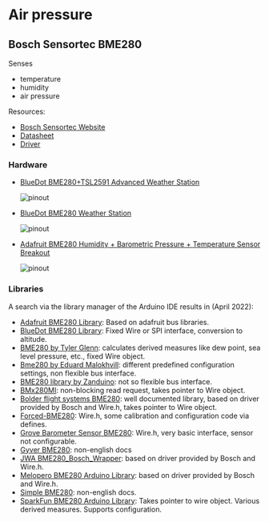 # Air pressure


## Bosch Sensortec BME280

Senses
- temperature
- humidity
- air pressure

Resources:
- [Bosch Sensortec Website](https://www.bosch-sensortec.com/products/environmental-sensors/humidity-sensors-bme280/)
- [Datasheet](https://www.bosch-sensortec.com/media/boschsensortec/downloads/datasheets/bst-bme280-ds002.pdf)
- [Driver](https://github.com/BoschSensortec/BME280_driver)


### Hardware

- [BlueDot BME280+TSL2591 Advanced Weather Station](https://www.bluedot.space/products/bme280-tsl2591/)

  ![pinout](https://image.jimcdn.com/app/cms/image/transf/dimension=697x10000:format=png/path/s9044904ce8b43c5c/image/ic78b28bd0a4d9113/version/1525169534/i2c-wiring-for-bme280-tsl2591-board.png)

- [BlueDot BME280 Weather Station](https://www.bluedot.space/products/bme280/)

  ![pinout](https://image.jimcdn.com/app/cms/image/transf/dimension=697x10000:format=png/path/s9044904ce8b43c5c/image/id0c55c24650bbce2/version/1525168839/i2c-wiring-for-bluedot-bme280-board.png)

- [Adafruit BME280 Humidity + Barometric Pressure + Temperature Sensor Breakout](https://learn.adafruit.com/adafruit-bme280-humidity-barometric-pressure-temperature-sensor-breakout)

  ![pinout](https://cdn-learn.adafruit.com/assets/assets/000/026/680/medium800/sensors_pinout.jpg?1437768166)


### Libraries

A search via the library manager of the Arduino IDE results in (April 2022):

- [Adafruit BME280 Library](https://github.com/adafruit/Adafruit_BME280_Library): Based on adafruit bus libraries.
- [BlueDot BME280 Library](https://github.com/BlueDot-Arduino/BlueDot_BME280): Fixed Wire or SPI interface, conversion to altitude.
- [BME280 by Tyler Glenn](https://github.com/finitespace/BME280): calculates derived measures like dew point, sea level pressure, etc., fixed Wire object.
- [Bme280 by Eduard Malokhvill](https://github.com/malokhvii-eduard/arduino-bme280): different predefined configuration settings, non flexible bus interface.
- [BME280 library by Zanduino](https://github.com/Zanduino/BME280): not so flexible bus interface.
- [BMx280MI](https://bitbucket.org/christandlg/bmx280mi/src/master/): non-blocking read request, takes pointer to Wire object.
- [Bolder flight systems BME280](https://github.com/bolderflight/bme280): well documented library, based on driver provided by Bosch and Wire.h, takes pointer to Wire object.
- [Forced-BME280](https://github.com/JVKran/Forced-BME280): Wire.h, some calibration and configuration code via defines.
- [Grove Barometer Sensor BME280](https://github.com/Seeed-Studio/Grove_BME280): Wire.h, very basic interface, sensor not configurable.
- [Gyver BME280](https://github.com/GyverLibs/GyverBME280): non-english docs
- [JWA BME280_Bosch_Wrapper](https://github.com/janw-cz/JWA_BME280): based on driver provided by Bosch and Wire.h.
- [Melopero BME280 Arduino Library](https://github.com/melopero/Melopero_BME280_Arduino_Library): based on driver provided by Bosch and Wire.h.
- [Simple BME280](https://gitlab.com/riva-lab/SimpleBME280): non-english docs.
- [SparkFun BME280 Arduino Library](https://github.com/sparkfun/SparkFun_BME280_Arduino_Library): Takes pointer to wire object. Various derived measures. Supports configuration.

